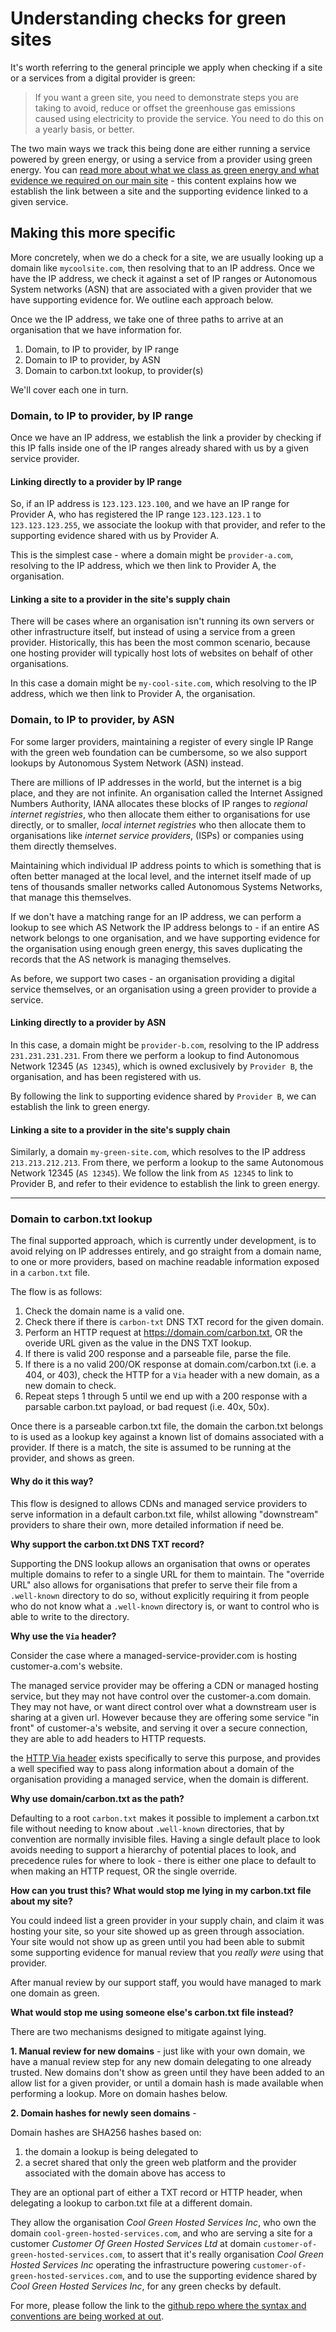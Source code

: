 # Understanding checks for green sites

It's worth referring to the general principle we apply when checking if a site or a services from a digital provider is green:

> If you want a green site, you need to demonstrate steps you are taking to avoid, reduce or offset the greenhouse gas emissions caused using electricity to provide the service. You need to do this on a yearly basis, or better.

The two main ways we track this being done are either running a service powered by green energy, or using a service from a provider using green energy. You can [read more about what we class as green energy and what evidence we required on our main site][1] - this content explains how we establish the link between a site and the supporting evidence linked to a given service.

[1]: https://www.thegreenwebfoundation.org/what-we-accept-as-evidence-of-green-power/

## Making this more specific

More concretely, when we do a check for a site, we are usually looking up a domain like `mycoolsite.com`, then resolving that to an IP address. Once we have the IP address, we check it against a set of IP ranges or Autonomous System networks (ASN) that are associated with a given provider that we have supporting evidence for. We outline each approach below.

Once we the IP address, we take one of three paths to arrive at an organisation that we have information for.

1. Domain, to IP to provider, by IP range
2. Domain to IP to provider, by ASN
3. Domain to carbon.txt lookup, to provider(s)

We'll cover each one in turn.

### Domain, to IP to provider, by IP range

Once we have an IP address, we establish the link a provider by checking if this IP falls inside one of the IP ranges already shared with us by a given service provider.

#### Linking directly to a provider by IP range

So, if an IP address is `123.123.123.100`, and we have an IP range for Provider A, who has registered the IP range `123.123.123.1` to `123.123.123.255`, we associate the lookup with that provider, and refer to the supporting evidence shared with us by Provider A.

This is the simplest case - where a domain might be `provider-a.com`, resolving to the IP address, which we then link to Provider A, the organisation.

#### Linking a site to a provider in the site's supply chain

There will be cases where an organisation isn't running its own servers or other infrastructure itself, but instead of using a service from a green provider. Historically, this has been the most common scenario, because one hosting provider will typically host lots of websites on behalf of other organisations.

In this case a domain might be `my-cool-site.com`, which resolving to the IP address, which we then link to Provider A, the organisation.


### Domain, to IP to provider, by ASN

For some larger providers, maintaining a register of every single IP Range with the green web foundation can be cumbersome, so we also support lookups by Autonomous System Network (ASN) instead.

There are millions of IP addresses in the world, but the internet is a big place, and they are not infinite. An organisation called the Internet Assigned Numbers Authority, IANA allocates these blocks of IP ranges to _regional internet registries_, who then allocate them either to organisations for use directly, or to smaller, _local internet registries_ who then allocate them to organisations like _internet service providers_, (ISPs) or companies using them directly themselves.

Maintaining which individual IP address points to which is something that is often better managed at the local level, and the internet itself made of up tens of thousands smaller networks called Autonomous Systems Networks, that manage this themselves.

If we don't have a matching range for an IP address, we can perform a lookup to see which AS Network the IP address belongs to - if an entire AS network belongs to one organisation, and we have supporting evidence for the organisation using enough green energy, this saves duplicating the records that the AS network is managing themselves.

As before, we support two cases - an organisation providing a digital service themselves, or an organisation using a green provider to provide a service.

#### Linking directly to a provider by ASN

In this case, a domain might be `provider-b.com`, resolving to the IP address `231.231.231.231`. From there we perform a lookup to find Autonomous Network 12345 (`AS 12345`), which is owned exclusively by `Provider B`, the organisation, and has been registered with us.

By following the link to supporting evidence shared by `Provider B`, we can establish the link to green energy.

#### Linking a site to a provider in the site's supply chain

Similarly, a domain `my-green-site.com`, which resolves to the IP address `213.213.212.213`. From there, we perform a lookup to the same Autonomous Network 12345 (`AS 12345`). We follow the link from `AS 12345` to link to Provider B, and refer to their evidence to establish the link to green energy.

------

### Domain to carbon.txt lookup

The final supported approach, which is currently under development, is to avoid relying on IP addresses entirely, and go straight from a domain name, to one or more providers, based on machine readable information exposed in a `carbon.txt` file.


The flow is as follows:

1. Check the domain name is a valid one.
2. Check there if there is `carbon-txt` DNS TXT record for the given domain.
3. Perform an HTTP request at https://domain.com/carbon.txt, OR the overide URL given as the value in the DNS TXT lookup.
4. If there is valid 200 response and a parseable file, parse the file.
5. If there is a no valid 200/OK response at domain.com/carbon.txt (i.e. a 404, or 403), check the HTTP for a `Via` header with a new domain, as a new domain to check.
6. Repeat steps 1 through 5 until we end up with a 200 response with a parsable carbon.txt payload, or bad request (i.e. 40x, 50x).

Once there is a parseable carbon.txt file, the domain the carbon.txt belongs to is used as a lookup key against a known list of domains associated with a provider. If there is a match, the site is assumed to be running at the provider, and shows as green.

#### Why do it this way?

This flow is designed to allows CDNs and managed service providers to serve information in a default carbon.txt file, whilst allowing "downstream" providers to share their own, more detailed information if need be.

**Why support the carbon.txt DNS TXT record?**

Supporting the DNS lookup allows an organisation that owns or operates multiple domains to refer to a single URL for them to maintain.
The "override URL" also allows for organisations that prefer to serve their file from a `.well-known` directory to do so, without explicitly requiring it from people who do not know what a `.well-known` directory is, or want to control who is able to write to the directory.

**Why use the `Via` header?**

Consider the case where a managed-service-provider.com is hosting customer-a.com's website.

The managed service provider may be  offering a CDN or managed hosting service, but they may not have control over the customer-a.com domain. They may not have, or want direct control over what a downstream user is sharing at a given url. However because they are offering some service "in front" of customer-a's website, and serving it over a secure connection, they are able to add headers to HTTP requests.

the [HTTP Via header](https://developer.mozilla.org/en-US/docs/Web/HTTP/Headers/via) exists specifically to serve this purpose, and provides a well specified way to pass along information about a domain of the organisation providing a managed service, when the domain is different.

**Why use domain/carbon.txt as the path?**

Defaulting to a root `carbon.txt` makes it possible to implement a carbon.txt file without needing to know about `.well-known` directories, that by convention are normally invisible files. Having a single default place to look avoids needing to support a hierarchy of potential places to look, and precedence rules for where to look - there is either one place to default to when making an HTTP request, OR the single override.


**How can you trust this? What would stop me lying in my carbon.txt file about my site?**

You could indeed list a green provider in your supply chain, and claim it was hosting your site, so your site showed up as green through association. Your site would not show up as green until you had been able to submit some supporting evidence for manual review that you _really were_ using that provider.

After manual review by our support staff, you would have managed to mark one domain as green.


**What would stop me using someone else's carbon.txt file instead?**

There are two mechanisms designed to mitigate against lying.

**1. Manual review for new domains** - just like with your own domain, we have a manual review step for any new domain delegating to one already trusted. New domains don't show as green until they have been added to an allow list for a given provider, or until a domain hash is made available when performing a lookup. More on domain hashes below.

**2. Domain hashes for newly seen domains** -

Domain hashes are SHA256 hashes based on:

1. the domain a lookup is being delegated to
2. a secret shared that only the green web platform and the provider associated with the domain above has access to

They are an optional part of either a TXT record or HTTP header, when delegating a lookup to carbon.txt file at a different domain.

They allow the organisation *Cool Green Hosted Services Inc*, who own the domain `cool-green-hosted-services.com`, and who are serving a site for a customer *Customer Of Green Hosted Services Ltd* at domain `customer-of-green-hosted-services.com`, to assert that it's really organisation *Cool Green Hosted Services Inc* operating the infrastructure powering `customer-of-green-hosted-services.com`, and to use the supporting evidence shared by
*Cool Green Hosted Services Inc*, for any green checks by default.


For more, please follow the link to the [github repo where the syntax and conventions are being worked at out](https://github.com/thegreenwebfoundation/carbon.txt).
